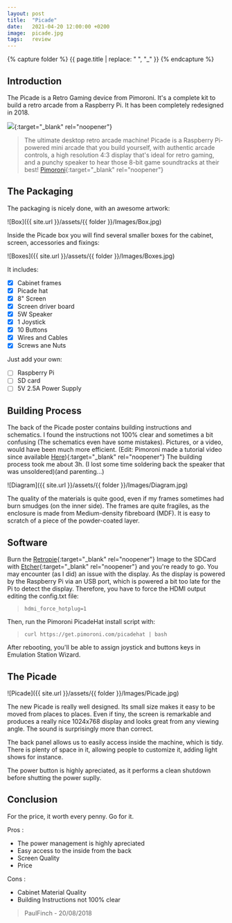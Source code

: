 ```yaml
---
layout: post
title:  "Picade"
date:   2021-04-20 12:00:00 +0200
image:  picade.jpg
tags:   review 
---
```

{% capture folder %}
{{ page.title | replace: " ", "_" }}
{% endcapture %}

## Introduction ##
The Picade is a Retro Gaming device from Pimoroni. It's a complete kit to build a retro arcade from a Raspberry Pi. It has been completely redesigned in 2018.
<!--more-->

[<img src='https://img.youtube.com/vi/5iUuOH1Ip4A/0.jpg'>](https://www.youtube.com/watch?v=5iUuOH1Ip4A){:target="_blank" rel="noopener"}

> The ultimate desktop retro arcade machine! Picade is a Raspberry Pi-powered mini arcade that you build yourself, with authentic arcade controls, a high resolution 4:3 display that's ideal for retro gaming, and a punchy speaker to hear those 8-bit game soundtracks at their best!
[Pimoroni](https://shop.pimoroni.com/products/picade#description){:target="_blank" rel="noopener"}

## The Packaging ##
The packaging is nicely done, with an awesome artwork:

![Box]({{ site.url }}/assets/{{ folder }}/Images/Box.jpg)

Inside the Picade box you will find several smaller boxes for the cabinet, screen, accessories and fixings:

![Boxes]({{ site.url }}/assets/{{ folder }}/Images/Boxes.jpg)

It includes:
- [x] Cabinet frames
- [x] Picade hat
- [x] 8" Screen
- [x] Screen driver board
- [x] 5W Speaker
- [x] 1 Joystick
- [x] 10 Buttons
- [x] Wires and Cables
- [x] Screws ane Nuts

Just add your own:
- [ ] Raspberry Pi
- [ ] SD card
- [ ] 5V 2.5A Power Supply

## Building Process ##
The back of the Picade poster contains building instructions and schematics. I found the instructions not 100% clear and sometimes a bit confusing (The schematics even have some mistakes). Pictures, or a video, would have been much more efficient. (Edit: Pimoroni made a tutorial video since available [Here](https://www.youtube.com/watch?v=gTgu1fUVsmw)){:target="_blank" rel="noopener"}
The building process took me about 3h. (I lost some time soldering back the speaker that was unsoldered)(and parenting...)

![Diagram]({{ site.url }}/assets/{{ folder }}/Images/Diagram.jpg)

The quality of the materials is quite good, even if my frames sometimes had burn smudges (on the inner side). The frames are quite fragiles, as the enclosure is made from Medium-density fibreboard (MDF). 
It is easy to scratch of a piece of the powder-coated layer.

## Software ##
Burn the [Retropie](https://retropie.org.uk/download/){:target="_blank" rel="noopener"} Image to the SDCard with [Etcher](https://etcher.io/){:target="_blank" rel="noopener"} and you're ready to go.
You may encounter (as I did) an issue with the display. As the display is powered by the Raspberry Pi via an USB port, which is powered a bit too late for the Pi to detect the display.
Therefore, you have to force the HDMI output editing the config.txt file:

> `hdmi_force_hotplug=1`

Then, run the Pimoroni PicadeHat install script with:

> `curl https://get.pimoroni.com/picadehat | bash`

After rebooting, you'll be able to assign joystick and buttons keys in Emulation Station Wizard.

## The Picade
![Picade]({{ site.url }}/assets/{{ folder }}/Images/Picade.jpg)

The new Picade is really well designed. Its small size makes it easy to be moved from places to places.
Even if tiny, the screen is remarkable and produces a really nice 1024x768 display and looks great from any viewing angle.
The sound is surprisingly more than correct.

The back panel allows us to easily access inside the machine, which is tidy. There is plenty of space in it, allowing people to customize it, adding light shows for instance.

The power button is highly apreciated, as it performs a clean shutdown before shutting the power suplly.

## Conclusion ##
For the price, it worth every penny. Go for it.

Pros :
* The power management is highly apreciated
* Easy access to the inside from the back
* Screen Quality
* Price

Cons : 
* Cabinet Material Quality
* Building Instructions not 100% clear

> PaulFinch - 20/08/2018
